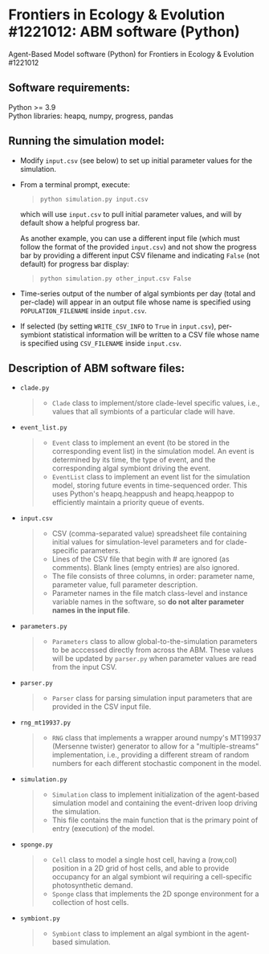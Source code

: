 # Frontiers in Ecology & Evolution #1221012: ABM software (Python)

Agent-Based Model software (Python) for Frontiers in Ecology & Evolution #1221012

## Software requirements:

Python >= 3.9<br>
Python libraries: heapq, numpy, progress, pandas  

## Running the simulation model:

- Modify `input.csv` (see below) to set up initial parameter values for the simulation.
- From a terminal prompt, execute:

  > `python simulation.py input.csv`
  
  which will use `input.csv` to pull initial parameter values, and will by default show a helpful progress bar.
  
  As another example, you can use a different input file (which must follow the format of the provided `input.csv`) and not show the progress bar by providing a different input CSV filename and indicating `False` (not default) for progress bar display:
  
  > `python simulation.py other_input.csv False`
  
- Time-series output of the number of algal symbionts per day (total and per-clade) will appear in an output file whose name is specified using `POPULATION_FILENAME` inside `input.csv`.
- If selected (by setting `WRITE_CSV_INFO` to `True` in `input.csv`), per-symbiont statistical information will be written to a CSV file whose name is specified using `CSV_FILENAME` inside `input.csv`.

## Description of ABM software files:

- `clade.py`

  > - `Clade` class to implement/store clade-level specific values, i.e., values that all symbionts of a particular clade will have.
  
- `event_list.py`

  > - `Event` class to implement an event (to be stored in the corresponding event list) in the simulation model.  An event is determined by its time, the type of event, and the corresponding algal symbiont driving the event.
  > - `EventList` class to implement an event list for the simulation model, storing future events in time-sequenced order.  This uses Python's heapq.heappush and heapq.heappop to efficiently maintain a priority queue of events.

- `input.csv`

  > - CSV (comma-separated value) spreadsheet file containing initial values for simulation-level parameters and for clade-specific parameters.
  > - Lines of the CSV file that begin with # are ignored (as comments).  Blank lines (empty entries) are also ignored.
  > - The file consists of three columns, in order: parameter name, parameter value, full parameter description.
  > - Parameter names in the file match class-level and instance variable names in the software, so **do not alter parameter names in the input file**.

- `parameters.py`

  > - `Parameters` class to allow global-to-the-simulation parameters to be acccessed directly from across the ABM.  These values will be updated by        `parser.py` when parameter values are read from the input CSV.

- `parser.py`

  > - `Parser` class for parsing simulation input parameters that are provided in the CSV input file.

- `rng_mt19937.py`

  > - `RNG` class that implements a wrapper around numpy's MT19937 (Mersenne twister) generator to allow for a "multiple-streams" implementation, i.e., providing a different stream of random numbers for each different stochastic component in the model.  
        
- `simulation.py`

  > - `Simulation` class to implement initialization of the agent-based simulation model and containing the event-driven loop driving the simulation.
  > - This file contains the main function that is the primary point of entry (execution) of the model.

- `sponge.py`

  > - `Cell` class to model a single host cell, having a (row,col) position in a 2D grid of host cells, and able to provide occupancy for an algal symbiont wil requiring a cell-specific photosynthetic demand.
  > - `Sponge` class that implements the 2D sponge environment for a collection of host cells.
  
- `symbiont.py`

  > - `Symbiont` class to implement an algal symbiont in the agent-based simulation.
